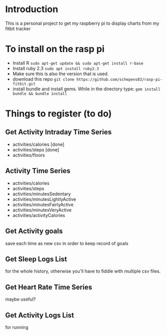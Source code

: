 # Introduction
This is a personal project to get my raspberry pi to display charts from my fitbit tracker

# To install on the rasp pi
- Install R
`sudo apt-get update && sudo apt-get install r-base`
- Install ruby 2.3
`sudo apt install ruby2.3`
- Make sure this is also the version that is used.
- download this repo
`git clone https://github.com/schepens83/rasp-pi-fitbit.git`
- install bundle and install gems. While in the directory type:
`gem install bundle && bundle install`




# Things to register (to do)
## Get Activity Intraday Time Series
- activities/calories [done]
- activities/steps [done]
- activities/floors

## Activity Time Series
- activities/calories
- activities/steps
- activities/minutesSedentary
- activities/minutesLightlyActive
- activities/minutesFairlyActive
- activities/minutesVeryActive
- activities/activityCalories

## Get Activity goals
save each time as new csv in order to keep record of goals

## Get Sleep Logs List
for the whole history, otherwise you'll have to fiddle with multiple csv files.

## Get Heart Rate Time Series
maybe useful?

## Get Activity Logs List
for running
